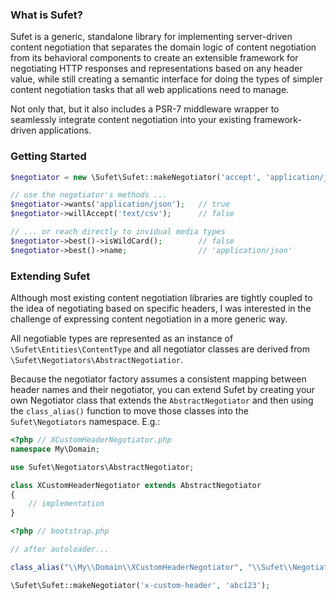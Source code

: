 ### What is Sufet?
Sufet is a generic, standalone library for implementing server-driven content negotiation that separates the domain logic of content negotiation from its behavioral components to create an extensible framework for negotiating HTTP responses and representations based on any header value, while still creating a semantic interface for doing the types of simpler content negotiation tasks that all web applications need to manage.

Not only that, but it also includes a PSR-7 middleware wrapper to seamlessly integrate content negotiation into your existing framework-driven applications.

### Getting Started
```php
$negotiator = new \Sufet\Sufet::makeNegotiator('accept', 'application/json')

// use the negotiator's methods ...
$negotiator->wants('application/json');   // true
$negotiator->willAccept('text/csv');      // false

// ... or reach directly to invidual media types
$negotiator->best()->isWildCard();        // false
$negotiator->best()->name;                // 'application/json'
```

### Extending Sufet
Although most existing content negotiation libraries are tightly coupled to the idea of negotiating based on specific headers, I was interested in the challenge of expressing content negotiation in a more generic way. 

All negotiable types are represented as an instance of `\Sufet\Entities\ContentType` and all negotiator classes are derived from `\Sufet\Negotiators\AbstractNegotiatior`. 

Because the negotiator factory assumes a consistent mapping between header names and their negotiator, you can extend Sufet by creating your own Negotiator class that extends the `AbstractNegotiator` and then using the `class_alias()` function to move those classes into the `Sufet\Negotiators` namespace. E.g.:
  
```php
<?php // XCustomHeaderNegotiator.php
namespace My\Domain;

use Sufet\Negotiators\AbstractNegotiator;

class XCustomHeaderNegotiator extends AbstractNegotiator
{
    // implementation
}
```

```php
<?php // bootstrap.php

// after autoloader...

class_alias("\\My\\Domain\\XCustomHeaderNegotiator", "\\Sufet\\Negotiators\\XCustomHeaderNegotiator")

\Sufet\Sufet::makeNegotiator('x-custom-header', 'abc123');

```